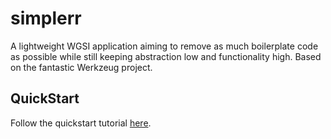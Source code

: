 simplerr
========

A lightweight WGSI application aiming to remove as much boilerplate code as possible while still keeping abstraction low and functionality high. Based on the fantastic Werkzeug project.


QuickStart
----------

Follow the quickstart tutorial [here](examples/quickstart/README.md).
